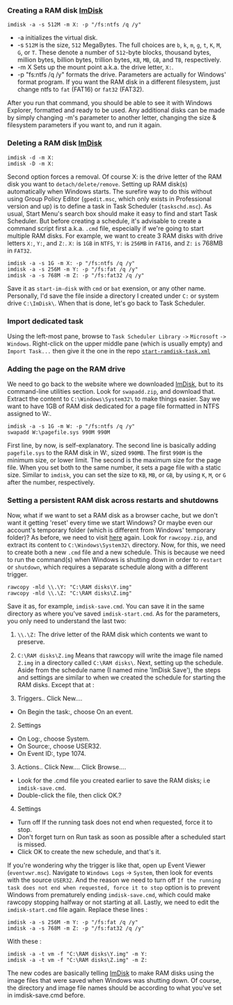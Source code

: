 ### Creating a RAM disk [ImDisk][imdisk]
```
imdisk -a -s 512M -m X: -p "/fs:ntfs /q /y"
```
 * -a initializes the virtual disk.
 * -s `512M` is the size, `512` MegaBytes.
    The full choices are `b`, `k`, `m`, `g`, `t`, `K`, `M`, `G`, or `T`.
    These denote a number of `512`-byte blocks, thousand bytes, million bytes,
    billion bytes, trillion bytes, `KB`, `MB`, `GB`, and `TB`, respectively.
 * -m X
    Sets up the mount point a.k.a. the drive letter, `X:`.
 * -p "fs:ntfs /q /y" formats the drive.
    Parameters are actually for Windows' format program.
    If you want the RAM disk in a different filesystem,
    just change ntfs to `fat` (FAT16) or `fat32` (FAT32).

After you run that command, you should be able to see it with Windows Explorer,
formatted and ready to be used. Any additional disks can be made by simply changing
-m's parameter to another letter, changing the size & filesystem parameters if you
want to, and run it again.

### Deleting a RAM disk [ImDisk][imdisk]

```
imdisk -d -m X:
imdisk -D -m X:
```
Second option forces a removal. Of course X: is the drive letter of the RAM disk
you want to `detach/delete/remove`. Setting up RAM disk(s) automatically when Windows
starts. The surefire way to do this without using Group Policy Editor (`gpedit.msc`,
which only exists in Professional version and up) is to define a task in Task Scheduler (`taskschd.msc`).
As usual, Start Menu's search box should make it easy to find and start Task Scheduler.
But before creating a schedule, it's advisable to create a command script first a.k.a.
`.cmd` file, especially if we're going to start multiple RAM disks.
For example, we want to create 3 RAM disks with drive letters `X:`, `Y:`, and `Z:`.
`X:` is `1GB` in `NTFS`, `Y:` is `256MB` in `FAT16`, and `Z:` `is` 768MB in `FAT32`.
```
imdisk -a -s 1G -m X: -p "/fs:ntfs /q /y"
imdisk -a -s 256M -m Y: -p "/fs:fat /q /y"
imdisk -a -s 768M -m Z: -p "/fs:fat32 /q /y"
```
Save it as `start-im-disk` with `cmd` or `bat` exension, or any other name.
Personally, I'd save the file inside a directory I created under `C:` or
system drive `C:\ImDisk\`. When that is done, let's go back to Task Scheduler.

### Import dedicated task

Using the left-most pane, browse to `Task Scheduler Library` `->` `Microsoft`
`->` `Windows`. Right-click on the upper middle pane (which is usually empty)
and `Import Task...` then give it the one in the repo [`start-ramdisk-task.xml`][task]

### Adding the page on the RAM drive

We need to go back to the website where we downloaded [ImDisk][imdisk], but to its
command-line utilities section. Look for `swapadd.zip`, and download that.
Extract the content to `C:\Windows\System32\` to make things easier.
Say we want to have 1GB of RAM disk dedicated for a page file formatted in NTFS assigned to W:.
```
imdisk -a -s 1G -m W: -p "/fs:ntfs /q /y"
swapadd W:\pagefile.sys 990M 990M
```
First line, by now, is self-explanatory. The second line is basically adding `pagefile.sys`
to the RAM disk in W:, sized `990MB`. The first `990M` is the minimum size, or lower limit.
The second is the maximum size for the page file. When you set both to the same number, it
sets a page file with a static size. Similar to `imdisk`, you can set the size to `KB`, `MB`,
or `GB`, by using `K`, `M`, or `G` after the number, respectively.

### Setting a persistent RAM disk across restarts and shutdowns

Now, what if we want to set a RAM disk as a browser cache, but we don't want it getting
'reset' every time we start Windows? Or maybe even our account's temporary folder
(which is different from Windows' temporary folder)? As before, we need to visit [here][imdisk] again.
Look for `rawcopy.zip`, and extract its content to `C:\Windows\System32\` directory.
Now, for this, we need to create both a new `.cmd` file and a new schedule.
This is because we need to run the command(s) when Windows is shutting down in
order to `restart` or `shutdown`, which requires a separate schedule along with a different trigger.
```
rawcopy -mld \\.\Y: "C:\RAM disks\Y.img"
rawcopy -mld \\.\Z: "C:\RAM disks\Z.img"
```
Save it as, for example, `imdisk-save.cmd`. You can save it in the same directory as where
you've saved `imdisk-start.cmd`. As for the parameters, you only need to understand the last two:
  1. `\\.\Z:` The drive letter of the RAM disk which contents we want to preserve.
  2. `C:\RAM disks\Z.img` Means that rawcopy will write the image file named `Z.img` in a directory called `C:\RAM disks\`.
Next, setting up the schedule. Aside from the schedule name (I named mine 'ImDisk Save'), the steps
and settings are similar to when we created the schedule for starting the RAM disks.
Except that at :

1. Triggers.. Click New....
  * On Begin the task:, choose On an event.
2. Settings
 * On Log:, choose System.
 * On Source:, choose USER32.
 * On Event ID:, type 1074.
3. Actions.. Click New.... Click Browse....
 * Look for the .cmd file you created earlier to save the RAM disks; i.e `imdisk-save.cmd`.
 * Double-click the file, then click OK.?
4. Settings
 * Turn off If the running task does not end when requested, force it to stop.
 * Don't forget turn on Run task as soon as possible after a scheduled start is missed.
 * Click OK to create the new schedule, and that's it.

If you're wondering why the trigger is like that, open up Event Viewer (`eventvwr.msc`).
Navigate to `Windows Logs` -> `System`, then look for events with the source `USER32`.
And the reason we need to turn off `If the running task does not end when requested, force it to stop`
option is to prevent Windows from prematurely ending `imdisk-save.cmd`, which could make rawcopy
stopping halfway or not starting at all.
Lastly, we need to edit the `imdisk-start.cmd` file again.
Replace these lines :
```
imdisk -a -s 256M -m Y: -p "/fs:fat /q /y"
imdisk -a -s 768M -m Z: -p "/fs:fat32 /q /y"
```
With these :
```
imdisk -a -t vm -f "C:\RAM disks\Y.img" -m Y:
imdisk -a -t vm -f "C:\RAM disks\Z.img" -m Z:
```
The new codes are basically telling [ImDisk][imdisk] to make RAM disks using the image
files that were saved when Windows was shutting down. Of course, the directory
and image file names should be according to what you've set in imdisk-save.cmd before.

[task]: https://github.com/dvdvideo1234/WindowsBatches/blob/master/BrowserCashe/start-ramdisk-task.xml
[imdisk]: http://www.ltr-data.se/opencode.html/#ImDisk
